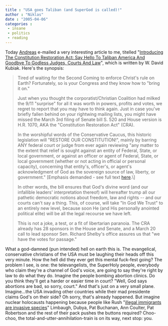 ```yaml
---
title : "USA goes Taliban (and SuperGod is called)!"
author : "Niklas"
date : "2005-04-06"
categories : 
 - insane
 - politics
 - reading
---
```


Today [Andreas](http://www.flickr.com/photos/andreasflodin) e-mailed a very interesting article to me, titelled "[Introducing The Constitution Restoration Act: Say Hello To Taliban America And Goodbye To Godless Judges, Courts And Law](http://www.zmag.org/content/showarticle.cfm?SectionID=104&ItemID=7569)", which is written by W. David Kubiak. Here's the synopsis:

> Tired of waiting for the Second Coming to enforce Christ's rule on Earth? Fortunately, so is your Congress and they know how to "bring it on."
> 
> Just when you thought the corporatist/Christian Coalition had milked the 9/11 "surprise" for all it was worth in powers, profits and votes, we regret to report that you may have to think again. Just in case you've briefly fallen behind on your rightwing mailing lists, you might have missed the March 3rd filing of Senate bill S. 520 and House version is H.R. 1070, AKA the "Constitution Restoration Act" (CRA).
> 
> In the worshipful words of the Conservative Caucus, this historic legislation will "RESTORE OUR CONSTITUTION!", mainly by barring ANY federal court or judge from ever again reviewing "any matter to the extent that relief is sought against an entity of Federal, State, or local government, or against an officer or agent of Federal, State, or local government (whether or not acting in official or personal capacity), concerning that entity's, officer's, or agent's acknowledgment of God as the sovereign source of law, liberty, or government." \[Emphasis demanded - see full text [here](http://thomas.loc.gov/cgi-bin/query/z?c109:S.520:).\]
> 
> In other words, the bill ensures that God's divine word (and our infallible leaders' interpretation thereof) will hereafter trump all our pathetic democratic notions about freedom, law and rights -- and our courts can't say a thing. This, of course, will take "In God We Trust" to an entirely new level, because soon He (and His personally anointed political elite) will be all the legal recourse we have left.
> 
> This is not a joke, a test, or a fit of libertarian paranoia. The CRA already has 28 sponsors in the House and Senate, and a March 20 call to lead sponsor Sen. Richard Shelby's office assures us that "we have the votes for passage."

What a god-damned (pun intended) hell on earth this is. The evangelical, conservative christians of the USA must be laughing their heads off this very minute. How the hell did they ever get this mental fuck-fest going? The problem I see, is one: the televangelists, the SuperHoly people, everybody who claim they're a channel of God's voice, are going to say they're right by law to do what they do. Imagine the people bombing abortion clinics. Do you think they'll get a harder or easier time in court? "Well, God says abortions are bad, so sorry, court." And that's just on a very small plane. Imagine...the USA invading other countries while their mad presidente claims God's on their side? Oh sorry, that's already happened. But imagine nuclear holocausts happening because people like Rush "[illegal immigrants are invasive species](http://mediamatters.org/items/200504040001)" Limbaugh, Dubya, Pat Buchanan, Ann Coulter, Pat Robertson and the rest of their pack pushes the buttons required? Choo-choo, the total-and-utter-annihilation-train is on its way, next stop: you.
